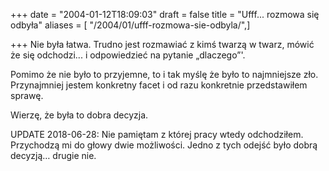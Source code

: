+++
date = "2004-01-12T18:09:03"
draft = false
title = "Ufff... rozmowa się odbyła"
aliases = [ "/2004/01/ufff-rozmowa-sie-odbyla/",]

+++
Nie była łatwa. Trudno jest rozmawiać z kimś twarzą w twarz, mówić że się
odchodzi... i odpowiedzieć na pytanie „dlaczego”'.

Pomimo że nie było to przyjemne, to i tak myślę że było to najmniejsze zło.
Przynajmniej jestem konkretny facet i od razu konkretnie przedstawiłem sprawę.

Wierzę, że była to dobra decyzja.

UPDATE 2018-06-28: Nie pamiętam z której pracy wtedy odchodziłem. Przychodzą mi
do głowy dwie możliwości. Jedno z tych odejść było dobrą decyzją… drugie nie.
